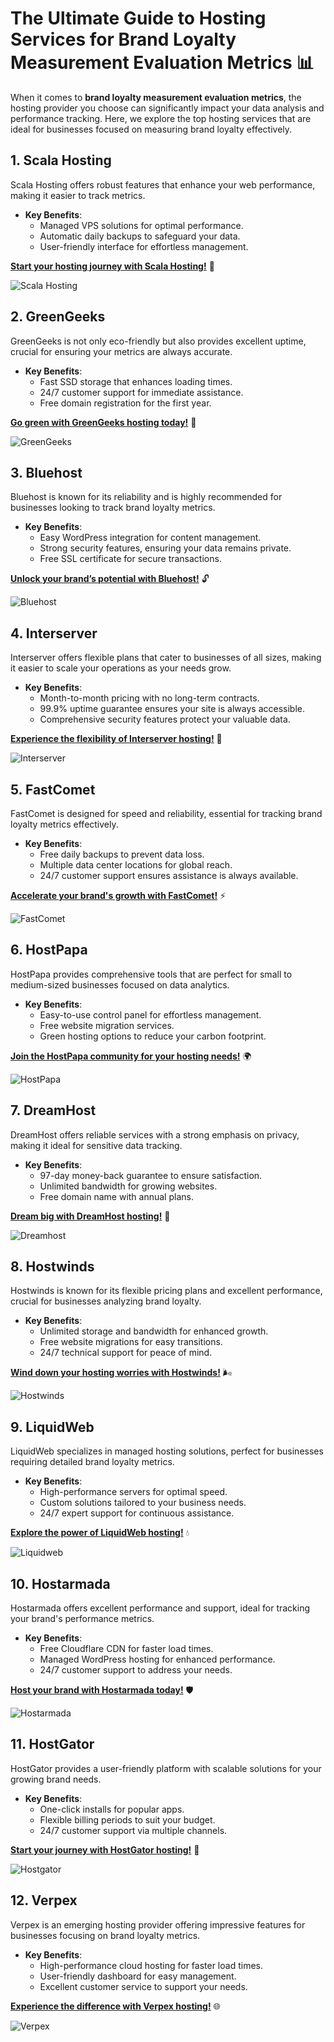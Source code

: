 # The Ultimate Guide to Hosting Services for Brand Loyalty Measurement Evaluation Metrics 📊

When it comes to **brand loyalty measurement evaluation metrics**, the hosting provider you choose can significantly impact your data analysis and performance tracking. Here, we explore the top hosting services that are ideal for businesses focused on measuring brand loyalty effectively.

## 1. Scala Hosting

Scala Hosting offers robust features that enhance your web performance, making it easier to track metrics. 

- **Key Benefits**:
  - Managed VPS solutions for optimal performance.
  - Automatic daily backups to safeguard your data.
  - User-friendly interface for effortless management.

[**Start your hosting journey with Scala Hosting!**](https://snipitx.com/scala-jy) 🚀

![Scala Hosting](https://i.imgur.com/uJ5JIK3.png "Scala Web Hosting")

## 2. GreenGeeks

GreenGeeks is not only eco-friendly but also provides excellent uptime, crucial for ensuring your metrics are always accurate.

- **Key Benefits**:
  - Fast SSD storage that enhances loading times.
  - 24/7 customer support for immediate assistance.
  - Free domain registration for the first year.

[**Go green with GreenGeeks hosting today!**](https://snipitx.com/greengeeks-jy) 🌱

![GreenGeeks](https://i.imgur.com/eEwuntu.jpg "GreenGeeks Hosting")

## 3. Bluehost

Bluehost is known for its reliability and is highly recommended for businesses looking to track brand loyalty metrics.

- **Key Benefits**:
  - Easy WordPress integration for content management.
  - Strong security features, ensuring your data remains private.
  - Free SSL certificate for secure transactions.

[**Unlock your brand’s potential with Bluehost!**](https://snipitx.com/bluehost-jy) 🔓

![Bluehost](https://i.imgur.com/PasFF9E.jpeg "Bluehost Hosting")

## 4. Interserver

Interserver offers flexible plans that cater to businesses of all sizes, making it easier to scale your operations as your needs grow.

- **Key Benefits**:
  - Month-to-month pricing with no long-term contracts.
  - 99.9% uptime guarantee ensures your site is always accessible.
  - Comprehensive security features protect your valuable data.

[**Experience the flexibility of Interserver hosting!**](https://snipitx.com/interserver-jy) 🔄

![Interserver](https://i.imgur.com/OM5dOEW.jpeg "Interserver Hosting")

## 5. FastComet

FastComet is designed for speed and reliability, essential for tracking brand loyalty metrics effectively.

- **Key Benefits**:
  - Free daily backups to prevent data loss.
  - Multiple data center locations for global reach.
  - 24/7 customer support ensures assistance is always available.

[**Accelerate your brand's growth with FastComet!**](https://snipitx.com/fastcomet-jy) ⚡

![FastComet](https://i.imgur.com/7qgXuWp.png "FastComet Hosting")

## 6. HostPapa

HostPapa provides comprehensive tools that are perfect for small to medium-sized businesses focused on data analytics.

- **Key Benefits**:
  - Easy-to-use control panel for effortless management.
  - Free website migration services.
  - Green hosting options to reduce your carbon footprint.

[**Join the HostPapa community for your hosting needs!**](https://snipitx.com/hostpapa-jy) 🌍

![HostPapa](https://i.imgur.com/ouDTkvl.jpeg "HostPapa Hosting")

## 7. DreamHost

DreamHost offers reliable services with a strong emphasis on privacy, making it ideal for sensitive data tracking.

- **Key Benefits**:
  - 97-day money-back guarantee to ensure satisfaction.
  - Unlimited bandwidth for growing websites.
  - Free domain name with annual plans.

[**Dream big with DreamHost hosting!**](https://snipitx.com/dreamhost-jy) 🌟

![Dreamhost](https://i.imgur.com/rXIg8ip.jpeg "Dreamhost Hosting")

## 8. Hostwinds

Hostwinds is known for its flexible pricing plans and excellent performance, crucial for businesses analyzing brand loyalty.

- **Key Benefits**:
  - Unlimited storage and bandwidth for enhanced growth.
  - Free website migrations for easy transitions.
  - 24/7 technical support for peace of mind.

[**Wind down your hosting worries with Hostwinds!**](https://snipitx.com/hostwinds-jy) 🌬️

![Hostwinds](https://i.imgur.com/53aSNXx.jpeg "Hostwinds Hosting")

## 9. LiquidWeb

LiquidWeb specializes in managed hosting solutions, perfect for businesses requiring detailed brand loyalty metrics.

- **Key Benefits**:
  - High-performance servers for optimal speed.
  - Custom solutions tailored to your business needs.
  - 24/7 expert support for continuous assistance.

[**Explore the power of LiquidWeb hosting!**](https://snipitx.com/liquidweb-jy) 💧

![Liquidweb](https://i.imgur.com/4IvT9SC.jpeg "Liquidweb Hosting")

## 10. Hostarmada

Hostarmada offers excellent performance and support, ideal for tracking your brand's performance metrics.

- **Key Benefits**:
  - Free Cloudflare CDN for faster load times.
  - Managed WordPress hosting for enhanced performance.
  - 24/7 customer support to address your needs.

[**Host your brand with Hostarmada today!**](https://snipitx.com/hostarmada-jy) 🛡️

![Hostarmada](https://i.imgur.com/KFbdf3o.jpeg "Hostarmada Hosting")

## 11. HostGator

HostGator provides a user-friendly platform with scalable solutions for your growing brand needs.

- **Key Benefits**:
  - One-click installs for popular apps.
  - Flexible billing periods to suit your budget.
  - 24/7 customer support via multiple channels.

[**Start your journey with HostGator hosting!**](https://snipitx.com/hostgator-jy) 🐊

![Hostgator](https://i.imgur.com/BcVkH57.jpeg "Hostgator Hosting")

## 12. Verpex

Verpex is an emerging hosting provider offering impressive features for businesses focusing on brand loyalty metrics.

- **Key Benefits**:
  - High-performance cloud hosting for faster load times.
  - User-friendly dashboard for easy management.
  - Excellent customer service to support your needs.

[**Experience the difference with Verpex hosting!**](https://snipitx.com/verpex-jy) 🌐

![Verpex](https://i.imgur.com/6x5LhiS.jpeg "Verpex Hosting")
